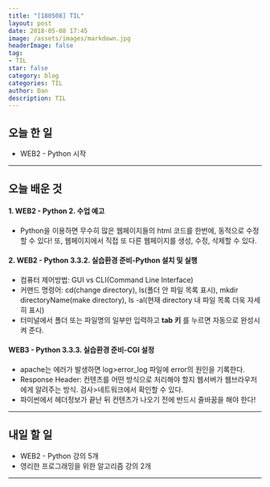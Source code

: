 ```yaml
---
title: "[180508] TIL"
layout: post
date: 2018-05-08 17:45
image: /assets/images/markdown.jpg
headerImage: false
tag:
- TIL
star: false
category: blog
categories: TIL
author: Dan
description: TIL
---
```


## 오늘 한 일

* WEB2 - Python 시작

---
## 오늘 배운 것

#### 1. WEB2 - Python 2. 수업 예고
* Python을 이용하면 무수히 많은 웹페이지들의 html 코드를 한번에, 동적으로 수정할 수 있다! 또, 웹페이지에서 직접 또 다른 웹페이지를 생성, 수정, 삭제할 수 있다.

#### 2. WEB2 - Python 3.3.2. 실습환경 준비-Python 설치 및 실행
* 컴퓨터 제어방법: GUI vs CLI(Command Line Interface)
* 커맨드 명령어: cd(change directory), ls(폴더 안 파일 목록 표시), mkdir directoryName(make directory), ls -al(현재 directory 내 파일 목록 더욱 자세히 표시)
* 터미널에서 폴더 또는 파일명의 일부만 입력하고 **tab 키** 를 누르면 자동으로 완성시켜 준다.

#### WEB3 - Python 3.3.3. 실습환경 준비-CGI 설정
* apache는 에러가 발생하면 log>error_log 파일에 error의 원인을 기록한다.
* Response Header: 컨텐츠를 어떤 방식으로 처리해야 할지 웹서버가 웹브라우저에게 알려주는 방식. 검사>네트워크에서 확인할 수 있다.
* 파이썬에서 헤더정보가 끝난 뒤 컨텐츠가 나오기 전에 반드시 줄바꿈을 해야 한다!

---
## 내일 할 일

* WEB2 - Python 강의 5개
* 영리한 프로그래밍을 위한 알고리즘 강의 2개  

---
